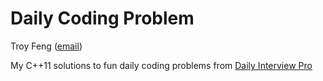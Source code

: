 Daily Coding Problem
==========================
Troy Feng ([email](mailto:troy.feng@yale.edu))

My C++11 solutions to fun daily coding problems from [Daily Interview Pro](https://www.techseries.dev/daily)